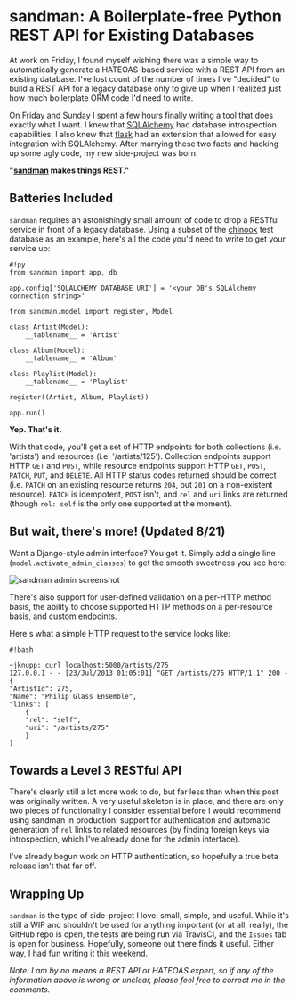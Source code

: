 # sandman: A Boilerplate-free Python REST API for Existing Databases

At work on Friday, I found myself wishing there was a simple way to
automatically generate a HATEOAS-based service with a REST API from an existing
database. I've lost count of the number of times I've "decided" to build a REST
API for a legacy database only to give up when I realized just how much
boilerplate ORM code I'd need to write.
<!--more-->
On Friday and Sunday I spent a few hours finally writing a tool that does exactly
what I want. I knew that [SQLAlchemy](http://www.sqlalchemy.org) had database introspection 
capabilities. I also knew that [flask](http://flask.pocoo.org) had an extension
that allowed for easy integration with SQLAlchemy. After marrying these two
facts and hacking up some ugly code, my new side-project was born.

**"[sandman](http://www.github.com/jeffknupp/sandman) makes things REST."**

## Batteries Included

`sandman` requires an astonishingly small amount of code to drop a RESTful
service in front of a legacy database. Using a subset of the [chinook](http://chinookdatabase.codeplex.com)
test database as an example, here's all the code you'd need to write to get your
service up:

    #!py
    from sandman import app, db

    app.config['SQLALCHEMY_DATABASE_URI'] = '<your DB's SQLAlchemy connection string>'

    from sandman.model import register, Model

    class Artist(Model):
        __tablename__ = 'Artist'

    class Album(Model):
        __tablename__ = 'Album'

    class Playlist(Model):
        __tablename__ = 'Playlist'

    register((Artist, Album, Playlist))

    app.run()

**Yep. That's it.**

With that code, you'll get a set of HTTP endpoints for both collections (i.e.  'artists') and 
resources (i.e. '/artists/125'). Collection endpoints support HTTP `GET` and `POST`,
while resource endpoints support HTTP `GET`, `POST`, `PATCH`, `PUT`, and `DELETE`. All
HTTP status codes returned should be correct (i.e. `PATCH` on an existing
resource returns `204`, but `201` on a non-existent resource). `PATCH` is idempotent, `POST` isn't, and `rel` and `uri` links are returned (though `rel: self` is the only one supported at the moment).

## But wait, there's more! (Updated 8/21)

Want a Django-style admin interface? You got it. Simply add a single line
(`model.activate_admin_classes`) to get the smooth sweetness you see here:

![sandman admin screenshot](/images/admin_tracks_improved.jpg)

There's also support for user-defined validation on a per-HTTP method basis, the
ability to choose supported HTTP methods on a per-resource basis, and custom
endpoints.

Here's what a simple HTTP request to the service looks like:

    #!bash

    ~jknupp: curl localhost:5000/artists/275                                            
    127.0.0.1 - - [23/Jul/2013 01:05:01] "GET /artists/275 HTTP/1.1" 200 -
    {
    "ArtistId": 275,
    "Name": "Philip Glass Ensemble",
    "links": [
        {
        "rel": "self",
        "uri": "/artists/275"
        }
    ]
## Towards a Level 3 RESTful API

There's clearly still a lot more work to do, but far less than when this post
was originally written. A very useful skeleton is in place, and there are only
two pieces of functionality I consider essential before I would recommend using
sandman in production: support for authentication and automatic generation of
`rel` links to related resources (by finding foreign keys via introspection,
which I've already done for the admin interface). 

I've already begun work on HTTP authentication, so hopefully a true beta release 
isn't that far off.

## Wrapping Up

`sandman` is the type of side-project I love: small, simple, and useful. While
it's still a WIP and shouldn't be used for anything important (or at all,
really), the GitHub repo is open, the tests are being run via TravisCI, and the
`Issues` tab is open for business. Hopefully, someone out there finds it useful.
Either way, I had fun writing it this weekend.

*Note: I am by no means a REST API or HATEOAS expert, so if any of the information above is wrong or unclear, please feel free to correct me in the comments.*
